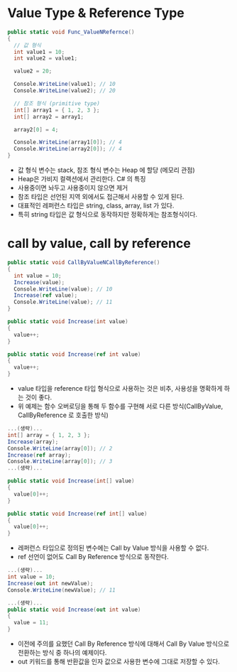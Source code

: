 # Value Type & Reference Type

```csharp
public static void Func_ValueNRefernce()
{
  // 값 형식
  int value1 = 10;
  int value2 = value1;

  value2 = 20;

  Console.WriteLine(value1); // 10
  Console.WriteLine(value2); // 20

  // 참조 형식 (primitive type)
  int[] array1 = { 1, 2, 3 };
  int[] array2 = array1;

  array2[0] = 4;

  Console.WriteLine(array1[0]); // 4
  Console.WriteLine(array2[0]); // 4
}
```

- 값 형식 변수는 stack, 참조 형식 변수는 Heap 에 할당 (메모리 관점)
- Heap은 가비지 컬랙션에서 관리한다. C# 의 특징
- 사용중이면 놔두고 사용중이지 않으면 제거
- 참조 타입은 선언된 지역 외에서도 접근해서 사용할 수 있게 된다.
- 대표적인 레퍼런스 타입은 string, class, array, list 가 있다.
- 특히 string 타입은 값 형식으로 동작하지만 정확하게는 참조형식이다.

# call by value, call by reference

```csharp
public static void CallByValueNCallByReference()
{
  int value = 10;
  Increase(value);
  Console.WriteLine(value); // 10
  Increase(ref value);
  Console.WriteLine(value); // 11
}

public static void Increase(int value)
{
  value++;
}

public static void Increase(ref int value)
{
  value++;
}
```

- value 타입을 reference 타입 형식으로 사용하는 것은 비추, 사용성을 명확하게 하는 것이 좋다.
- 위 예제는 함수 오버로딩을 통해 두 함수를 구현해 서로 다른 방식(CallByValue, CallByReference 로 호출한 방식)


```csharp
...(생략)...
int[] array = { 1, 2, 3 };
Increase(array);
Console.WriteLine(array[0]); // 2
Increase(ref array);
Console.WriteLine(array[0]); // 3
...(생략)...

public static void Increase(int[] value)
{
  value[0]++;
}

public static void Increase(ref int[] value)
{
  value[0]++;
}
```

- 레퍼런스 타입으로 정의된 변수에는 Call by Value 방식을 사용할 수 없다.
- ref 선언이 없어도 Call By Reference 방식으로 동작한다.


```csharp
...(생략)...
int value = 10;
Increase(out int newValue);
Console.WriteLine(newValue); // 11

...(생략)...
public static void Increase(out int value)
{
  value = 11;
}
```

- 이전에 주의를 요했던 Call By Reference 방식에 대해서 Call By Value 방식으로 전환하는 방식 중 하나의 예제이다.
- out 키워드를 통해 반환값을 인자 값으로 사용한 변수에 그대로 저장할 수 있다.